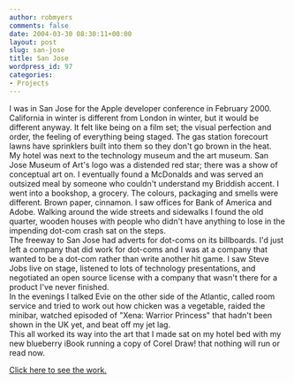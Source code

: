 ```yaml
---
author: robmyers
comments: false
date: 2004-03-30 08:30:11+00:00
layout: post
slug: san-jose
title: San Jose
wordpress_id: 97
categories:
- Projects
---
```


I was in San Jose for the Apple developer conference in February 2000. California in winter is different from London in winter, but it would be different anyway. It felt like being on a film set; the visual perfection and order, the feeling of everything being staged. The gas station forecourt lawns have sprinklers built into them so they don't go brown in the heat.   
My hotel was next to the technology museum and the art museum. San Jose Museum of Art's logo was a distended red star; there was a show of conceptual art on. I eventually found a McDonalds and was served an outsized meal by someone who couldn't understand my Briddish accent. I went into a bookshop, a grocery. The colours, packaging and smells were different. Brown paper, cinnamon. I saw offices for Bank of America and Adobe. Walking around the wide streets and sidewalks I found the old quarter, wooden houses with people who didn't have anything to lose in the impending dot-com crash sat on the steps.  
The freeway to San Jose had adverts for dot-coms on its billboards. I'd just left a company that did work for dot-coms and I was at a company that wanted to be a dot-com rather than write another hit game. I saw Steve Jobs live on stage, listened to lots of technology presentations, and negotiated an open source license with a company that wasn't there for a product I've never finished.  
In the evenings I talked Evie on the other side of the Atlantic, called room service and tried to work out how chicken was a vegetable, raided the minibar, watched episoded of "Xena: Warrior Princess" that hadn't been shown in the UK yet, and beat off my jet lag.   
This all worked its way into the art that I made sat on my hotel bed with my new blueberry iBook running a copy of Corel Draw! that nothing will run or read now.   
  
[Click here to see the work.](/art/sanjose/)

  


